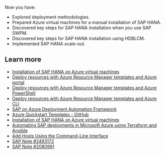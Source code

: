 Now you have:

- Explored deployment methodologies.
- Prepared Azure virtual machines for a manual installation of SAP HANA.
- Discovered key steps for SAP HANA installation when you use SAP SWPM.
- Discovered key steps for SAP HANA installation using HDBLCM.
- Implemented SAP HANA scale-out.

## Learn more

- [Installation of SAP HANA on Azure virtual machines](/azure/virtual-machines/workloads/sap/hana-get-started)
- [Deploy resources with Azure Resource Manager templates and Azure portal](/azure/azure-resource-manager/templates/deploy-portal)
- [Deploy resources with Azure Resource Manager templates and Azure PowerShell](/azure/azure-resource-manager/templates/deploy-powershell)
- [Deploy resources with Azure Resource Manager templates and Azure CLI](/azure/azure-resource-manager/templates/deploy-cli)
- [SAP on Azure Deployment Automation Framework](https://github.com/Azure/sap-automation)
- [Azure Quickstart Templates - GitHub](https://github.com/Azure/azure-quickstart-templates)
- [Installation of SAP HANA on Azure virtual machines](/azure/virtual-machines/workloads/sap/hana-get-started)
- [Automating SAP deployments in Microsoft Azure using Terraform and Ansible](https://azure.microsoft.com/blog/automating-sap-deployments-in-microsoft-azure-using-terraform-and-ansible/)
- [Add Hosts Using the Command-Line Interface](https://help.sap.com/viewer/6b94445c94ae495c83a19646e7c3fd56/2.0.00/0d9fe701e2214e98ad4f8721f6558c34.html)
- [SAP Note \#2493172](https://me.sap.com/notes/2493172)
- [SAP Note \#2080991](https://me.sap.com/notes/2080991)
